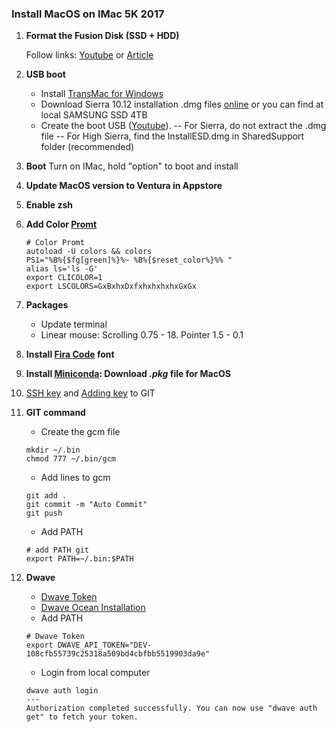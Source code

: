### Install MacOS on IMac 5K 2017

1. **Format the Fusion Disk (SSD + HDD)**

   Follow links: [Youtube](https://www.youtube.com/watch?v=kHDiYDO6v2w&ab_channel=N%C4%81gaYanamandala) or [Article](https://www.tech-otaku.com/mac/secure-erasing-mac-fusion-drive/)

2. **USB boot**
   
   - Install [TransMac for Windows](https://www.acutesystems.com/scrtm.htm)
   - Download Sierra 10.12 installation .dmg files [online](https://archive.org/details/macOS-X-images) or you can find at local SAMSUNG SSD 4TB
   - Create the boot USB ([Youtube](https://www.youtube.com/watch?v=TRPF_FZNwko&ab_channel=TechyDruid)).
     -- For Sierra, do not extract the .dmg file
     -- For High Sierra, find the InstallESD.dmg in SharedSupport folder (recommended)

3. **Boot**
   Turn on IMac, hold "option" to boot and install
4. **Update MacOS version to Ventura in Appstore**
5. **Enable zsh**
6. **Add Color [Promt](https://stackoverflow.com/questions/689765/how-can-i-change-the-color-of-my-prompt-in-zsh-different-from-normal-text)**
   ```
   # Color Promt
   autoload -U colors && colors
   PS1="%B%{$fg[green]%}%~ %B%{$reset_color%}%% "
   alias ls='ls -G'
   export CLICOLOR=1 
   export LSCOLORS=GxBxhxDxfxhxhxhxhxGxGx
   ```
7. **Packages**
   - Update terminal
   - Linear mouse: Scrolling 0.75 - 18. Pointer 1.5 - 0.1
8. **Install [Fira Code](https://github.com/tonsky/FiraCode?tab=readme-ov-file) font**
9. **Install [Miniconda](https://docs.anaconda.com/miniconda/#quick-command-line-install): Download *.pkg* file for MacOS**
10. [SSH key](https://docs.github.com/en/authentication/connecting-to-github-with-ssh/generating-a-new-ssh-key-and-adding-it-to-the-ssh-agent) and [Adding key](https://docs.github.com/en/authentication/connecting-to-github-with-ssh/adding-a-new-ssh-key-to-your-github-account) to GIT
11. **GIT command**
    - Create the gcm file
    ```
    mkdir ~/.bin
    chmod 777 ~/.bin/gcm
    ```
    - Add lines to gcm
    ```
    git add .
    git commit -m "Auto Commit"
    git push
    ```
    - Add PATH
    ```
    # add PATH git
    export PATH=~/.bin:$PATH
    ```
12. **Dwave**
    - [Dwave Token](https://cloud.dwavesys.com/leap/)
    - [Dwave Ocean Installation](https://docs.ocean.dwavesys.com/en/stable/overview/install.html)
    - Add PATH
    ```
    # Dwave Token
    export DWAVE_API_TOKEN="DEV-108cfb55739c25318a509bd4cbfbb5519903da9e"
    ```
    - Login from local computer
    ```
    dwave auth login
    ---
    Authorization completed successfully. You can now use "dwave auth get" to fetch your token.
    ```

